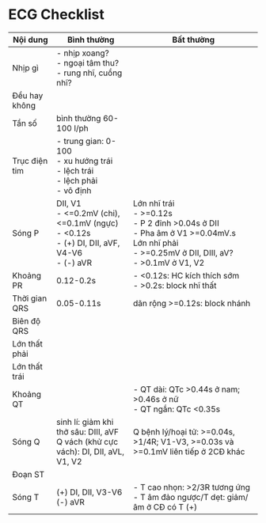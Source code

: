 # ECG Checklist

| Nội dung      | Bình thường                                                                                      | Bất thường                                                                                                                                           |
| ------------- | ------------------------------------------------------------------------------------------------ | ---------------------------------------------------------------------------------------------------------------------------------------------------- |
| Nhịp gì       | - nhịp xoang?<br>- ngoại tâm thu?<br>- rung nhĩ, cuồng nhĩ?                                      |                                                                                                                                                      |
| Đều hay không |                                                                                                  |                                                                                                                                                      |
| Tần số        | bình thường 60-100 l/ph                                                                          |                                                                                                                                                      |
| Trục điện tim | - trung gian: 0-100<br>- xu hướng trái<br>- lệch trái<br>- lệch phải<br>- vô định                |                                                                                                                                                      |
| Sóng P        | DII, V1<br>- <=0.2mV (chi), <=0.1mV (ngực)<br>- <0.12s<br>- (+) DI, DII, aVF, V4-V6<br>- (-) aVR | Lớn nhĩ trái<br>- >=0.12s<br>- P 2 đỉnh >0.04s ở DII<br>- Pha âm ở V1 >=0.04mV.s<br>Lớn nhĩ phải<br>- >=0.25mV ở DII, DIII, aV?<br>- >0.1mV ở V1, V2 |
| Khoảng PR     | 0.12-0.2s                                                                                        | - <0.12s: HC kích thích sớm<br>- >0.2s: block nhĩ thất                                                                                               |
| Thời gian QRS | 0.05-0.11s                                                                                       | dãn rộng >=0.12s: block nhánh                                                                                                                        |
| Biên độ QRS   |                                                                                                  |                                                                                                                                                      |
| Lớn thất phải |                                                                                                  |                                                                                                                                                      |
| Lớn thất trái |                                                                                                  |                                                                                                                                                      |
| Khoảng QT     |                                                                                                  | - QT dài: QTc >0.44s ở nam; >0.46s ở nữ<br>- QT ngắn: QTc <0.35s                                                                                     |
| Sóng Q        | sinh lí: giảm khi thở sâu: DIII, aVF<br>Q vách (khử cực vách): DI, DII, aVL, V1, V2              | Q bệnh lý/hoại tử: >=0.04s, >1/4R; V1-V3, >=0.03s và >=0.1mV liên tiếp ở 2CĐ khác                                                                    |
| Đoạn ST       |                                                                                                  |                                                                                                                                                      |
| Sóng T        | (+) DI, DII, V3-V6<br>(-) aVR                                                                    | - T cao nhọn: >2/3R tương ứng<br>- T âm đảo ngược/T dẹt: giảm/âm ở CĐ có T (+)                                                                       |
